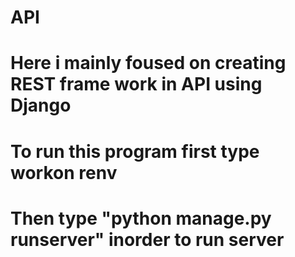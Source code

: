 # API
# Here i mainly foused on creating REST frame work in API using Django
# To run this program first type workon renv
# Then type "python manage.py runserver" inorder to run server
